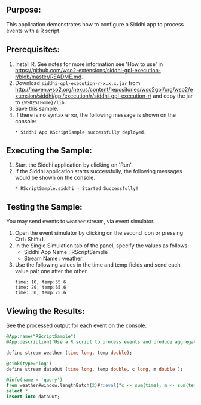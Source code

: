 
## Purpose:
This application demonstrates how to configure a Siddhi app to process events with a R script.

## Prerequisites:
1) Install R. See notes for more information see 'How to use' in https://github.com/wso2-extensions/siddhi-gpl-execution-r/blob/master/README.md.
2) Download `siddhi-gpl-execution-r-x.x.x.jar` from http://maven.wso2.org/nexus/content/repositories/wso2gpl/org/wso2/extension/siddhi/gpl/execution/r/siddhi-gpl-execution-r/ and copy the jar to `{WSO2SIHome}/lib`.
3) Save this sample.
4) If there is no syntax error, the following message is shown on the console:
	```
	* Siddhi App RScriptSample successfully deployed.
	```

## Executing the Sample:
1) Start the Siddhi application by clicking on 'Run'.
2) If the Siddhi application starts successfully, the following messages would be shown on the console.
	```
	* RScriptSample.siddhi - Started Successfully!
	```

## Testing the Sample:
You may send events to `weather` stream, via event simulator.

1) Open the event simulator by clicking on the second icon or pressing Ctrl+Shift+I.
2) In the Single Simulation tab of the panel, specify the values as follows:
	* Siddhi App Name  : RScriptSample
	* Stream Name     : weather
3) Use the following values in the time and temp fields and send each value pair one after the other.
	```
	time: 10, temp:55.6
	time: 20, temp:65.6
	time: 30, temp:75.6
	```

## Viewing the Results:
See the processed output for each event on the console.

```sql
@App:name("RScriptSample")
@App:description('Use a R script to process events and produce aggregated outputs based on the provided input variable parameters and expected output attributes.')

define stream weather (time long, temp double);

@sink(type='log')
define stream dataOut (time long, temp double, c long, m double );

@info(name = 'query')
from weather#window.lengthBatch(2)#r:eval("c <- sum(time); m <- sum(temp); ", "c long, m double",time, temp)
select *
insert into dataOut;
```